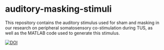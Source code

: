 # auditory-masking-stimuli

This repository contains the auditory stimulus used for sham and masking in our research on peripheral somatosensory co-stimulation during TUS, as well as the MATLAB code used to generate this stimulus. 

[![DOI](https://zenodo.org/badge/884947199.svg)](https://doi.org/10.5281/zenodo.14052159)
